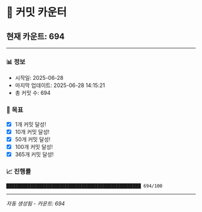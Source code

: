 # 🔢 커밋 카운터

## 현재 카운트: 694

---

### 📊 정보
- 시작일: 2025-06-28
- 마지막 업데이트: 2025-06-28 14:15:21
- 총 커밋 수: 694

### 🎯 목표
- [x] 1개 커밋 달성!
- [x] 10개 커밋 달성!
- [x] 50개 커밋 달성!
- [x] 100개 커밋 달성!
- [x] 365개 커밋 달성!

### 📈 진행률
```
██████████████████████████████████████████████████ 694/100
```

---
*자동 생성됨 - 카운트: 694*
